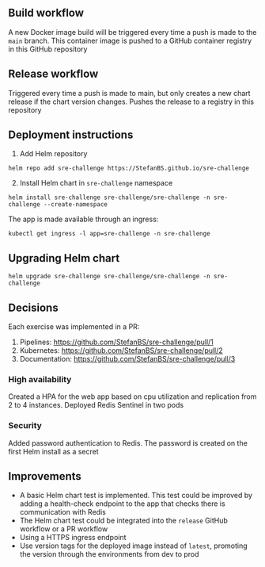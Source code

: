## Build workflow
A new Docker image build will be triggered every time a push is made to the `main` branch. This container image is pushed to a GitHub container registry in this GitHub repository

## Release workflow
Triggered every time a push is made to main, but only creates a new chart release if the chart version changes. Pushes the release to a registry in this repository

## Deployment instructions
1. Add Helm repository

```helm repo add sre-challenge https://StefanBS.github.io/sre-challenge```

2. Install Helm chart in `sre-challenge` namespace

```helm install sre-challenge sre-challenge/sre-challenge -n sre-challenge --create-namespace```

The app is made available through an ingress:

```kubectl get ingress -l app=sre-challenge -n sre-challenge```

## Upgrading Helm chart
```helm upgrade sre-challenge sre-challenge/sre-challenge -n sre-challenge```

## Decisions
Each exercise was implemented in a PR:
1. Pipelines: https://github.com/StefanBS/sre-challenge/pull/1
2. Kubernetes: https://github.com/StefanBS/sre-challenge/pull/2
3. Documentation: https://github.com/StefanBS/sre-challenge/pull/3

### High availability
Created a HPA for the web app based on cpu utilization and replication from 2 to 4 instances. Deployed Redis Sentinel in two pods

### Security
Added password authentication to Redis. The password is created on the first Helm install as a secret

## Improvements
- A basic Helm chart test is implemented. This test could be improved by adding a health-check endpoint to the app that checks there is communication with Redis
- The Helm chart test could be integrated into the `release` GitHub workflow or a PR workflow
- Using a HTTPS ingress endpoint
- Use version tags for the deployed image instead of `latest`, promoting the version through the environments from dev to prod

